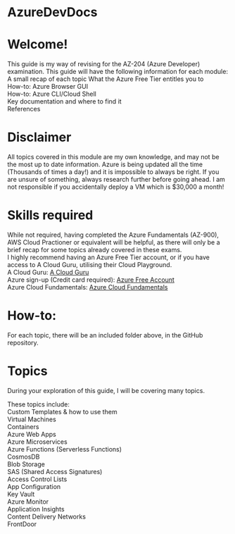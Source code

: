 # AzureDevDocs
# Welcome!

This guide is my way of revising for the AZ-204 (Azure Developer) examination. This guide will have the following information for each module:  
A small recap of each topic
What the Azure Free Tier entitles you to  
How-to: Azure Browser GUI  
How-to: Azure CLI/Cloud Shell  
Key documentation and where to find it  
References
# Disclaimer
All topics covered in this module are my own knowledge, and may not be the most up to date information. Azure is being updated all the time (Thousands of times a day!) and it is impossible to always be right. If you are unsure of something, always research further before going ahead. I am not responsible if you accidentally deploy a VM which is $30,000 a month!
# Skills required

While not required, having completed the Azure Fundamentals (AZ-900), AWS Cloud Practioner or equivalent will be helpful, as there will only be a brief recap for some topics already covered in these exams.  
I highly recommend having an Azure Free Tier account, or if you have access to A Cloud Guru, utilising their Cloud Playground.  
A Cloud Guru: [A Cloud Guru](https://acloudguru.com/)  
Azure sign-up (Credit card required): [Azure Free Account](https://azure.microsoft.com/en-gb/free/)  
Azure Cloud Fundamentals: [Azure Cloud Fundamentals](https://docs.microsoft.com/en-us/learn/certifications/azure-fundamentals/)
# How-to:
For each topic, there will be an included folder above, in the GitHub repository.
# Topics

During your exploration of this guide, I will be covering many topics.   

These topics include:  
Custom Templates & how to use them  
Virtual Machines  
Containers  
Azure Web Apps  
Azure Microservices  
Azure Functions (Serverless Functions)  
CosmosDB  
Blob Storage  
SAS (Shared Access Signatures)  
Access Control Lists  
App Configuration  
Key Vault  
Azure Monitor  
Application Insights  
Content Delivery Networks  
FrontDoor



